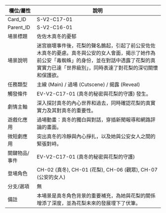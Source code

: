 | 欄位/屬性 | 說明 |
|---|---|
| Card_ID | S-V2-C17-01 |
| Parent_ID | S-V2-C16-01 |
| 場景標題 | 佐佐木真冬的憂郁 |
| 場景說明 | 迷宮崩壞事件後，花梨的聲名鵲起，引起了前公安佐佐木真冬的憂慮。真冬與公安的女人會面，揭示了她作為前公安「毒蜘蛛」的身份，並在對話中透露了花梨的真實實力已達「世界級別」，同時表達了對花梨的深切關懷和保護欲。 |
| 任務類型 | 主線 (Main) / 過場 (Cutscene) / 揭露 (Reveal) |
| 觸發條件 | EV-V2-C17-01 (真冬的秘密與花梨的守護) 發生。 |
| 劇情主軸 | 深入探討真冬的內心世界和過去，同時確認花梨的真實實力及其對真冬的重要性。 |
| 遊戲化應用 | 過場動畫：真冬的獨白與對話，穿插新聞報導和網路評論的畫面。 |
| 微短劇應用 | 突出真冬的冷靜與內心掙扎，以及她與公安女人之間的緊張對峙。 |
| 關鍵物品/事件 | EV-V2-C17-01 (真冬的秘密與花梨的守護) |
| 登場角色 | CH-02 (真冬), CH-01 (花梨), CH-06 (觀眾), CH-07 (公安的女人) |
| 分支/選項 | 無 |
| 備註 | 本場景是真冬角色背景的重要補充，為她與花梨的關係增添了深度，並為花梨未來的發展埋下了伏筆。 |
